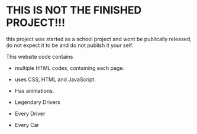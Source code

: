 # THIS IS NOT THE FINISHED PROJECT!!!

this project was started as a school project and wont be
publically released, do not expect it to be and do not
publish it your self.

This website code contains

- multiple HTML codes, containing each page.
- uses CSS, HTML and JavaScript.

- Has animations.
- Legendary Drivers
- Every Driver
- Every Car
